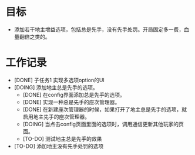 # 目标
- 添加若干地主增益选项，包括总是先手，没有先手处罚。开局固定多一费，血量翻倍之类的。

# 工作记录
- [DONE] 子任务1 实现多选项option的UI
- [DOING] 添加地主总是先手的选项。
	- [DONE] 在config界面添加总是先手的选项。
	- [DONE] 实现一种总是先手的座次管理器。
	- [DONE] 在新建座次管理器的时候，如果打开了地主总是先手的选项，就启用地主先手的座次管理器。
	- [DOING] 当点击config页面里面的选项时，调用通信更新其他玩家的页面。
	- [TO-DO] 测试地主总是先手的效果
- [TO-DO] 添加地主没有先手处罚的选项